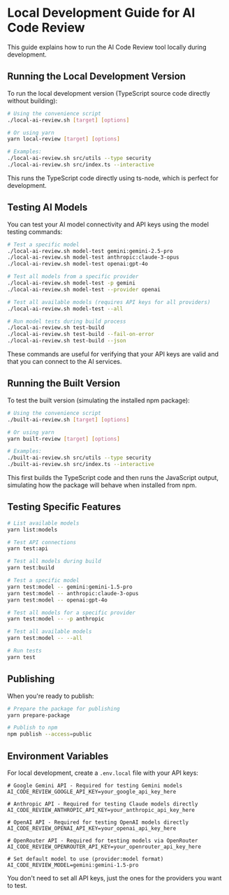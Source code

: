 # Local Development Guide for AI Code Review

This guide explains how to run the AI Code Review tool locally during development.

## Running the Local Development Version

To run the local development version (TypeScript source code directly without building):

```bash
# Using the convenience script
./local-ai-review.sh [target] [options]

# Or using yarn
yarn local-review [target] [options]

# Examples:
./local-ai-review.sh src/utils --type security
./local-ai-review.sh src/index.ts --interactive
```

This runs the TypeScript code directly using ts-node, which is perfect for development.

## Testing AI Models

You can test your AI model connectivity and API keys using the model testing commands:

```bash
# Test a specific model
./local-ai-review.sh model-test gemini:gemini-2.5-pro
./local-ai-review.sh model-test anthropic:claude-3-opus
./local-ai-review.sh model-test openai:gpt-4o

# Test all models from a specific provider
./local-ai-review.sh model-test -p gemini
./local-ai-review.sh model-test --provider openai

# Test all available models (requires API keys for all providers)
./local-ai-review.sh model-test --all

# Run model tests during build process
./local-ai-review.sh test-build
./local-ai-review.sh test-build --fail-on-error
./local-ai-review.sh test-build --json
```

These commands are useful for verifying that your API keys are valid and that you can connect to the AI services.

## Running the Built Version

To test the built version (simulating the installed npm package):

```bash
# Using the convenience script
./built-ai-review.sh [target] [options]

# Or using yarn
yarn built-review [target] [options]

# Examples:
./built-ai-review.sh src/utils --type security
./built-ai-review.sh src/index.ts --interactive
```

This first builds the TypeScript code and then runs the JavaScript output, simulating how the package will behave when installed from npm.

## Testing Specific Features

```bash
# List available models
yarn list:models

# Test API connections
yarn test:api

# Test all models during build
yarn test:build

# Test a specific model
yarn test:model -- gemini:gemini-1.5-pro
yarn test:model -- anthropic:claude-3-opus
yarn test:model -- openai:gpt-4o

# Test all models for a specific provider
yarn test:model -- -p anthropic

# Test all available models
yarn test:model -- --all

# Run tests
yarn test
```

## Publishing

When you're ready to publish:

```bash
# Prepare the package for publishing
yarn prepare-package

# Publish to npm
npm publish --access=public
```

## Environment Variables

For local development, create a `.env.local` file with your API keys:

```
# Google Gemini API - Required for testing Gemini models
AI_CODE_REVIEW_GOOGLE_API_KEY=your_google_api_key_here

# Anthropic API - Required for testing Claude models directly
AI_CODE_REVIEW_ANTHROPIC_API_KEY=your_anthropic_api_key_here

# OpenAI API - Required for testing OpenAI models directly
AI_CODE_REVIEW_OPENAI_API_KEY=your_openai_api_key_here

# OpenRouter API - Required for testing models via OpenRouter
AI_CODE_REVIEW_OPENROUTER_API_KEY=your_openrouter_api_key_here

# Set default model to use (provider:model format)
AI_CODE_REVIEW_MODEL=gemini:gemini-1.5-pro
```

You don't need to set all API keys, just the ones for the providers you want to test.
